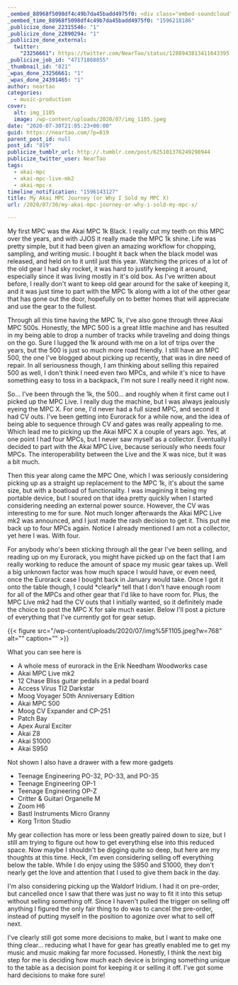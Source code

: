 ```yaml
---
_oembed_88968f5098df4c49b7da45badd4975f0: <div class="embed-soundcloud"><iframe title="MPCBB Jammin Interpolation Challenge - Funked Up (Final Mix) by NearTao" width="500" height="400" scrolling="no" frameborder="no" src="https://w.soundcloud.com/player/?visual=true&url=https%3A%2F%2Fapi.soundcloud.com%2Ftracks%2F865044376&show_artwork=true&maxwidth=500&maxheight=750&dnt=1"></iframe></div>
_oembed_time_88968f5098df4c49b7da45badd4975f0: "1596218186"
_publicize_done_22315546: "1"
_publicize_done_22890294: "1"
_publicize_done_external:
  twitter:
    "23256661": https://twitter.com/NearTao/status/1288943813411643395
_publicize_job_id: "47171868855"
_thumbnail_id: "821"
_wpas_done_23256661: "1"
_wpas_done_24391465: "1"
author: neartao
categories:
  - music-production
cover:
  alt: img_1105
  image: /wp-content/uploads/2020/07/img_1105.jpeg
date: "2020-07-30T21:05:23+00:00"
guid: https://neartao.com/?p=819
parent_post_id: null
post_id: "819"
publicize_tumblr_url: http://.tumblr.com/post/625101376249298944
publicize_twitter_user: NearTao
tags:
  - akai-mpc
  - akai-mpc-live-mk2
  - akai-mpc-x
timeline_notification: "1596143127"
title: My Akai MPC Journey (or Why I Sold my MPC X)
url: /2020/07/30/my-akai-mpc-journey-or-why-i-sold-my-mpc-x/

---
```

My first MPC was the Akai MPC 1k Black. I really cut my teeth on this MPC over the years, and with JJOS it really made the MPC 1k shine. Life was pretty simple, but it had been given an amazing workflow for chopping, sampling, and writing music. I bought it back when the black model was released, and held on to it until just this year. Watching the prices of a lot of the old gear I had sky rocket, it was hard to justify keeping it around, especially since it was living mostly in it's old box. As I've written about before, I really don't want to keep old gear around for the sake of keeping it, and it was just time to part with the MPC 1k along with a lot of the other gear that has gone out the door, hopefully on to better homes that will appreciate and use the gear to the fullest.

Through all this time having the MPC 1k, I've also gone through three Akai MPC 500s. Honestly, the MPC 500 is a great little machine and has resulted in my being able to drop a number of tracks while traveling and doing things on the go. Sure I lugged the 1k around with me on a lot of trips over the years, but the 500 is just so much more road friendly. I still have an MPC 500, the one I've blogged about picking up recently, that was in dire need of repair. In all seriousness though, I am thinking about selling this repaired 500 as well, I don't think I need even two MPCs, and while it's nice to have something easy to toss in a backpack, I'm not sure I really need it right now.

So... I've been through the 1k, the 500... and roughly when it first came out I picked up the MPC Live. I really dug the machine, but I was always jealously eyeing the MPC X. For one, I'd never had a full sized MPC, and second it had CV outs. I've been getting into Eurorack for a while now, and the idea of being able to sequence through CV and gates was really appealing to me. Which lead me to picking up the Akai MPC X a couple of years ago. Yes, at one point I had four MPCs, but I never saw myself as a collector. Eventually I decided to part with the Akai MPC Live, because seriously who needs four MPCs. The interoperability between the Live and the X was nice, but it was a bit much.

Then this year along came the MPC One, which I was seriously considering picking up as a straight up replacement to the MPC 1k, it's about the same size, but with a boatload of functionality. I was imagining it being my portable device, but I soured on that idea pretty quickly when I started considering needing an external power source. However, the CV was interesting to me for sure. Not much longer afterwards the Akai MPC Live mk2 was announced, and I just made the rash decision to get it. This put me back up to four MPCs again. Notice I already mentioned I am not a collector, yet here I was. With four.

For anybody who's been sticking through all the gear I've been selling, and reading up on my Eurorack, you might have picked up on the fact that I am really working to reduce the amount of space my music gear takes up. Well a big unknown factor was how much space I would have, or even need, once the Eurorack case I bought back in January would take. Once I got it onto the table though, I could \*clearly\* tell that I don't have enough room for all of the MPCs and other gear that I'd like to have room for. Plus, the MPC Live mk2 had the CV outs that I initially wanted, so it definitely made the choice to post the MPC X for sale much easier. Below I'll post a picture of everything that I've currently got for gear setup.

{{< figure src="/wp-content/uploads/2020/07/img%5F1105.jpeg?w=768" alt="" caption="" >}}

What you can see here is

- A whole mess of eurorack in the Erik Needham Woodworks case
- Akai MPC Live mk2
- 12 Chase Bliss guitar pedals in a pedal board
- Access Virus TI2 Darkstar
- Moog Voyager 50th Anniversary Edition
- Akai MPC 500
- Moog CV Expander and CP-251
- Patch Bay
- Apex Aural Exciter
- Akai Z8
- Akai S1000
- Akai S950

Not shown I also have a drawer with a few more gadgets

- Teenage Engineering PO-32, PO-33, and PO-35
- Teenage Engineering OP-1
- Teenage Engineering OP-Z
- Critter & Guitari Organelle M
- Zoom H6
- Bastl Instruments Micro Granny
- Korg Triton Studio

My gear collection has more or less been greatly paired down to size, but I still am trying to figure out how to get everything else into this reduced space. Now maybe I shouldn't be digging quite so deep, but here are my thoughts at this time. Heck, I'm even considering selling off everything below the table. While I do enjoy using the S950 and S1000, they don't nearly get the love and attention that I used to give them back in the day.

I'm also considering picking up the Waldorf Iridium. I had it on pre-order, but cancelled once I saw that there was just no way to fit it into this setup without selling something off. Since I haven't pulled the trigger on selling off anything I figured the only fair thing to do was to cancel the pre-order, instead of putting myself in the position to agonize over what to sell off next.

I've clearly still got some more decisions to make, but I want to make one thing clear... reducing what I have for gear has greatly enabled me to get my music and music making far more focussed. Honestly, I think the next big step for me is deciding how much each device is bringing something unique to the table as a decision point for keeping it or selling it off. I've got some hard decisions to make fore sure!
